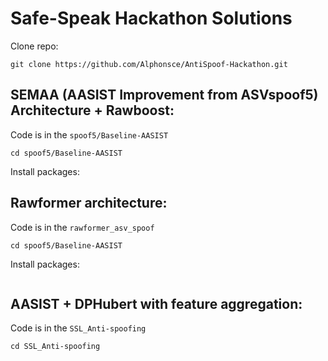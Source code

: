 # Safe-Speak Hackathon Solutions

Clone repo:

```
git clone https://github.com/Alphonsce/AntiSpoof-Hackathon.git
```

## SEMAA (AASIST Improvement from ASVspoof5) Architecture + Rawboost:

Code is in the `spoof5/Baseline-AASIST`

```
cd spoof5/Baseline-AASIST
```

Install packages:

## Rawformer architecture:

Code is in the `rawformer_asv_spoof`

```
cd spoof5/Baseline-AASIST
```

Install packages:
```

```

## AASIST + DPHubert with feature aggregation:

Code is in the `SSL_Anti-spoofing`

```
cd SSL_Anti-spoofing
```